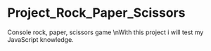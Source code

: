 # Project_Rock_Paper_Scissors

Console rock, paper, scissors game \nWith this project i will test my JavaScript knowledge.
